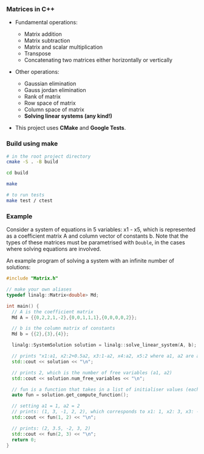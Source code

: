 ### Matrices in C++

- Fundamental operations:

  - Matrix addition
  - Matrix subtraction
  - Matrix and scalar multiplication
  - Transpose
  - Concatenating two matrices either horizontally or vertically

- Other operations:

  - Gaussian elimination
  - Gauss jordan elimination
  - Rank of matrix
  - Row space of matrix
  - Column space of matrix
  - **Solving linear systems (any kind!)**

- This project uses **CMake** and **Google Tests**.

### Build using make

```bash
# in the root project directory
cmake -S . -B build

cd build

make

# to run tests
make test / ctest
```

### Example

Consider a system of equations in 5 variables: x1 - x5, which is represented as a coefficient matrix A and column vector of constants b. Note that the types of these matrices must be parametrised with `Double`, in the cases where solving equations are involved.

An example program of solving a system with an infinite number of solutions:

```cpp
#include "Matrix.h"

// make your own aliases
typedef linalg::Matrix<double> Md;

int main() {
  // A is the coefficient matrix
  Md A = {{0,2,2,1,-2},{0,0,1,1,1},{0,0,0,0,2}};

  // b is the column matrix of constants
  Md b = {{2},{3},{4}};

  linalg::SystemSolution solution = linalg::solve_linear_system(A, b);

  // prints "x1:a1, x2:2+0.5a2, x3:1-a2, x4:a2, x5:2 where a1, a2 are arbitrary parameters"
  std::cout << solution << "\n";

  // prints 2, which is the number of free variables (a1, a2)
  std::cout << solution.num_free_variables << "\n";

  // fun is a function that takes in a list of initialiser values (each corresponding to the free variables in their natural order (a1, a2, ..., an) and returns the values of all the variables for that particular combination of values
  auto fun = solution.get_compute_function();

  // setting a1 = 1, a2 = 2
  // prints: (1, 3, -1, 2, 2), which corresponds to x1: 1, x2: 3, x3: -1, x4: 2, x5: 2
  std::cout << fun(1, 2) << "\n";

  // prints: (2, 3.5, -2, 3, 2)
  std::cout << fun(2, 3) << "\n";
  return 0;
}
```

